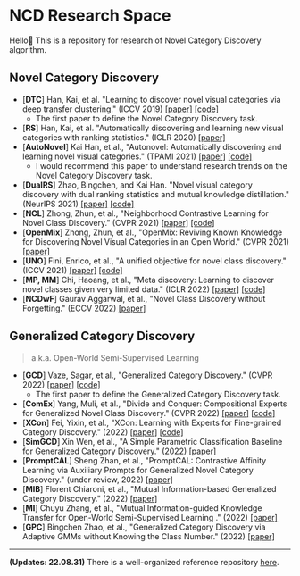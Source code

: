 # NCD Research Space 

Hello👋 This is a repository for research of Novel Category Discovery algorithm.

## Novel Category Discovery

- [**DTC**] Han, Kai, et al. "Learning to discover novel visual categories via deep transfer clustering." (ICCV 2019) [[paper]](https://arxiv.org/abs/1908.09884) [[code]](https://github.com/k-han/DTC)
  - The first paper to define the Novel Category Discovery task.
- [**RS**] Han, Kai, et al. "Automatically discovering and learning new visual categories with ranking statistics."  (ICLR 2020) [[paper]](https://openreview.net/pdf?id=BJl2_nVFPB)
- [**AutoNovel**] Kai Han, et al., "Autonovel: Automatically discovering and learning novel visual categories." (TPAMI 2021) [[paper]](https://ieeexplore.ieee.org/abstract/document/9464163) [[code]](https://github.com/k-han/AutoNovel)
  - I would recommend this paper to understand research trends on the Novel Category Discovery task.
- [**DualRS**] Zhao, Bingchen, and Kai Han. "Novel visual category discovery with dual ranking statistics and mutual knowledge distillation." (NeurIPS 2021) [[paper]](https://proceedings.neurips.cc/paper/2021/hash/c203d8a151612acf12457e4d67635a95-Abstract.html) [[code]](https://github.com/DTennant/dual-rank-ncd)
- [**NCL**] Zhong, Zhun, et al., "Neighborhood Contrastive Learning for Novel Class Discovery." (CVPR 2021) [[paper]](https://arxiv.org/pdf/2106.10731.pdf) [[code]](https://github.com/zhunzhong07/NCL) 
- [**OpenMix**] Zhong, Zhun, et al., "OpenMix: Reviving Known Knowledge for Discovering Novel Visual Categories in an Open World." (CVPR 2021) [[paper]](https://openaccess.thecvf.com/content/CVPR2021/html/Zhong_OpenMix_Reviving_Known_Knowledge_for_Discovering_Novel_Visual_Categories_in_CVPR_2021_paper.html) 
- [**UNO**] Fini, Enrico, et al., "A unified objective for novel class discovery." (ICCV 2021) [[paper]](https://openaccess.thecvf.com/content/ICCV2021/papers/Fini_A_Unified_Objective_for_Novel_Class_Discovery_ICCV_2021_paper.pdf) [[code]](https://github.com/DonkeyShot21/UNO)
- [**MP, MM**] Chi, Haoang, et al., "Meta discovery: Learning to discover novel classes given very limited data." (ICLR 2022) [[paper]](https://openreview.net/pdf?id=MEpKGLsY8f) [[code]](https://github.com/Haoang97/MEDI)
- [**NCDwF**] Gaurav Aggarwal, et al., "Novel Class Discovery without Forgetting." (ECCV 2022) [[paper]](https://storage.googleapis.com/pub-tools-public-publication-data/pdf/0b807818d903064413ff11746a747e411c25bfb9.pdf)

## Generalized Category Discovery

> a.k.a. Open-World Semi-Supervised Learning

- [**GCD**] Vaze, Sagar, et al., "Generalized Category Discovery." (CVPR 2022) [[paper]](https://arxiv.org/pdf/2201.02609.pdf) [[code]](https://github.com/sgvaze/generalized-category-discovery)
  - The first paper to define the Generalized Category Discovery task.
- [**ComEx**] Yang, Muli, et al., "Divide and Conquer: Compositional Experts for Generalized Novel Class Discovery." (CVPR 2022) [[paper]](https://openaccess.thecvf.com/content/CVPR2022/papers/Yang_Divide_and_Conquer_Compositional_Experts_for_Generalized_Novel_Class_Discovery_CVPR_2022_paper.pdf) [[code]](https://github.com/muliyangm/ComEx)
- [**XCon**] Fei, Yixin, et al., "XCon: Learning with Experts for Fine-grained Category Discovery." (2022) [[paper]](https://arxiv.org/pdf/2208.01898.pdf) [[code]](https://github.com/YiXXin/XCon)
- [**SimGCD**] Xin Wen, et al., "A Simple Parametric Classification Baseline for Generalized Category Discovery." (2022) [[paper]](https://arxiv.org/abs/2211.11727)
- [**PromptCAL**] Sheng Zhan, et al., "PromptCAL: Contrastive Affinity Learning via Auxiliary Prompts for Generalized Novel Category Discovery." (under review, 2022) [[paper]](https://openreview.net/pdf?id=yVcLmMW5ySI)
- [**MIB**] Florent Chiaroni, et al., "Mutual Information-based Generalized Category Discovery." (2022) [[paper]](https://arxiv.org/pdf/2212.00334.pdf)
- [**MI**] Chuyu Zhang, et al., "Mutual Information-guided Knowledge Transfer for Open-World Semi-Supervised Learning ." (2022) [[paper]](https://openreview.net/pdf?id=7IMneQViz6h)
- [**GPC**] Bingchen Zhao, et al., "Generalized Category Discovery via Adaptive GMMs without Knowing the Class Number." (2022) [[paper]](https://openreview.net/pdf?id=oQjWltREeRA)
 
---

**(Updates: 22.08.31)** There is a well-organized reference repository [here](https://github.com/JosephKJ/Awesome-Novel-Class-Discovery).
